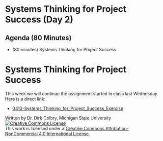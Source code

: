 # Systems Thinking for Project Success (Day 2)



## Agenda (80 Minutes)

- (80 minutes) Systems Thinking for Project Success

# Systems Thinking for Project Success

This week we will continue the assignment started in class last Wednesday. Here is a direct link:

* [0413-Systems_Thinking_for_Project_Success_Exercise](0413-Systems_Thinking_for_Project_Success_Exercise)

Written by Dr. Dirk Colbry, Michigan State University
<a rel="license" href="http://creativecommons.org/licenses/by-nc/4.0/"><img alt="Creative Commons License" style="border-width:0" src="https://i.creativecommons.org/l/by-nc/4.0/88x31.png" /></a><br />This work is licensed under a <a rel="license" href="http://creativecommons.org/licenses/by-nc/4.0/">Creative Commons Attribution-NonCommercial 4.0 International License</a>.
